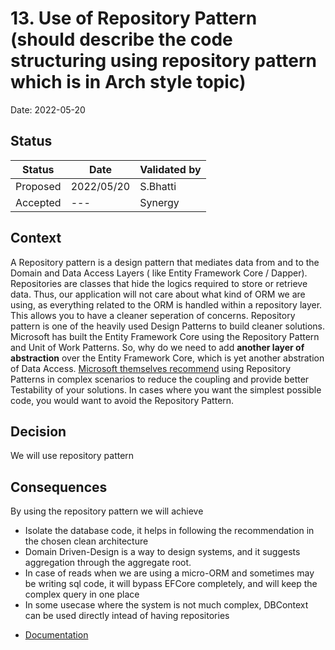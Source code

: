 # 13. Use of Repository Pattern (should describe the code structuring using repository pattern which is in Arch style topic)

Date: 2022-05-20

## Status

|Status|Date|Validated by|
|------|----|------------|
|Proposed|2022/05/20|S.Bhatti|
|Accepted|--- |Synergy|

## Context

A Repository pattern is a design pattern that mediates data from and to the Domain and Data Access Layers ( like Entity Framework Core / Dapper). Repositories are classes that hide the logics required to store or retrieve data. Thus, our application will not care about what kind of ORM we are using, as everything related to the ORM is handled within a repository layer. This allows you to have a cleaner seperation of concerns. Repository pattern is one of the heavily used Design Patterns to build cleaner solutions.
Microsoft has built the Entity Framework Core using the Repository Pattern and Unit of Work Patterns. So, why do we need to add **another layer of abstraction** over the Entity Framework Core, which is yet another abstration of Data Access. 
[Microsoft themselves recommend](https://docs.microsoft.com/en-us/dotnet/architecture/microservices/microservice-ddd-cqrs-patterns/infrastructure-persistence-layer-implemenation-entity-framework-core#using-a-custom-repository-versus-using-ef-dbcontext-directly) using Repository Patterns in complex scenarios to reduce the coupling and provide better Testability of your solutions. In cases where you want the simplest possible code, you would want to avoid the Repository Pattern.
 

## Decision
We will use repository pattern

## Consequences

By using the repository pattern we will achieve 
* Isolate the database code, it helps in following the recommendation in the chosen clean architecture 
* Domain Driven-Design is a way to design systems, and it suggests aggregation through the aggregate root.
* In case of reads when we are using a micro-ORM and sometimes may be writing sql code, it will bypass EFCore completely, and will keep the complex query in one place
* In some usecase where the system is not much complex, DBContext can be used directly intead of having repositories 

 - [Documentation](../documentation/code-structure/Repository-pattern.md)
